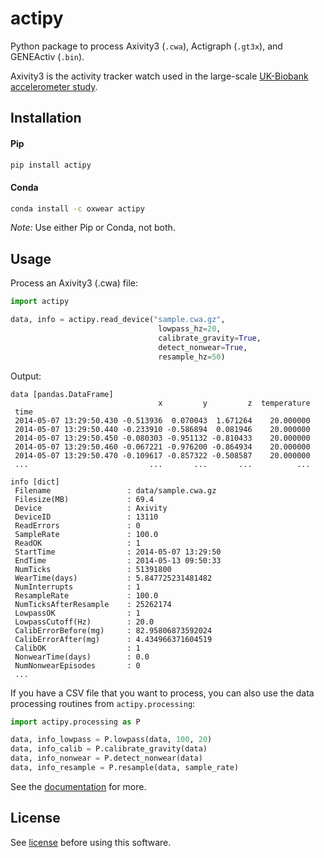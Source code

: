 # actipy

Python package to process Axivity3 (`.cwa`), Actigraph (`.gt3x`), and GENEActiv (`.bin`).

Axivity3 is the activity tracker watch used in the large-scale
[UK-Biobank accelerometer study](https://journals.plos.org/plosone/article?id=10.1371/journal.pone.0169649).

## Installation

#### Pip
```bash
pip install actipy
```

#### Conda
```bash
conda install -c oxwear actipy
```

*Note:* Use either Pip or Conda, not both.

## Usage

Process an Axivity3 (.cwa) file:
```python
import actipy

data, info = actipy.read_device("sample.cwa.gz",
                                 lowpass_hz=20,
                                 calibrate_gravity=True,
                                 detect_nonwear=True,
                                 resample_hz=50)
```

Output:
```console
data [pandas.DataFrame]
                                 x         y         z  temperature
 time
 2014-05-07 13:29:50.430 -0.513936  0.070043  1.671264    20.000000
 2014-05-07 13:29:50.440 -0.233910 -0.586894  0.081946    20.000000
 2014-05-07 13:29:50.450 -0.080303 -0.951132 -0.810433    20.000000
 2014-05-07 13:29:50.460 -0.067221 -0.976200 -0.864934    20.000000
 2014-05-07 13:29:50.470 -0.109617 -0.857322 -0.508587    20.000000
 ...                           ...       ...       ...          ...

info [dict]
 Filename                 : data/sample.cwa.gz
 Filesize(MB)             : 69.4
 Device                   : Axivity
 DeviceID                 : 13110
 ReadErrors               : 0
 SampleRate               : 100.0
 ReadOK                   : 1
 StartTime                : 2014-05-07 13:29:50
 EndTime                  : 2014-05-13 09:50:33
 NumTicks                 : 51391800
 WearTime(days)           : 5.847725231481482
 NumInterrupts            : 1
 ResampleRate             : 100.0
 NumTicksAfterResample    : 25262174
 LowpassOK                : 1
 LowpassCutoff(Hz)        : 20.0
 CalibErrorBefore(mg)     : 82.95806873592024
 CalibErrorAfter(mg)      : 4.434966371604519
 CalibOK                  : 1
 NonwearTime(days)        : 0.0
 NumNonwearEpisodes       : 0
 ...

```

If you have a CSV file that you want to process, you can also use the data processing routines from `actipy.processing`:

```python
import actipy.processing as P

data, info_lowpass = P.lowpass(data, 100, 20)
data, info_calib = P.calibrate_gravity(data)
data, info_nonwear = P.detect_nonwear(data)
data, info_resample = P.resample(data, sample_rate)
```

See the [documentation](https://actipy.readthedocs.io/en/latest/) for more.

## License
See [license](LICENSE.md) before using this software.
